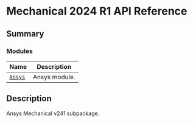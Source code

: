 # Mechanical 2024 R1 API Reference

<a id="summary"></a>

## Summary

### Modules

| Name | Description |
|----------------------------------------------------------------------|-----------------|
| [`Ansys`](Ansys/index.md#module-ansys.mechanical.stubs.v241.Ansys)   | Ansys module.   |

<a id="description"></a>

## Description

Ansys Mechanical v241 subpackage.

<!-- !! processed by numpydoc !! -->

